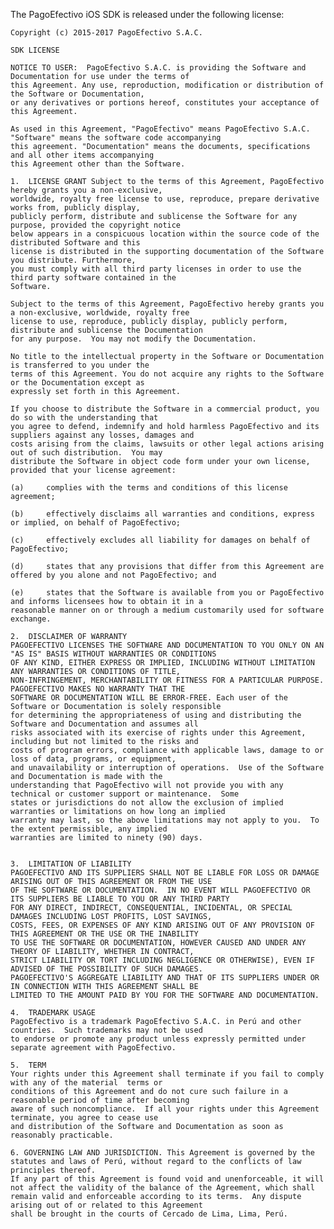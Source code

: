 The PagoEfectivo iOS SDK is released under the following license:

    Copyright (c) 2015-2017 PagoEfectivo S.A.C.

    SDK LICENSE

    NOTICE TO USER:  PagoEfectivo S.A.C. is providing the Software and Documentation for use under the terms of 
    this Agreement. Any use, reproduction, modification or distribution of the Software or Documentation, 
    or any derivatives or portions hereof, constitutes your acceptance of this Agreement.

    As used in this Agreement, "PagoEfectivo" means PagoEfectivo S.A.C.  "Software" means the software code accompanying
    this agreement. "Documentation" means the documents, specifications and all other items accompanying 
    this Agreement other than the Software.   

    1.  LICENSE GRANT Subject to the terms of this Agreement, PagoEfectivo hereby grants you a non-exclusive, 
    worldwide, royalty free license to use, reproduce, prepare derivative works from, publicly display, 
    publicly perform, distribute and sublicense the Software for any purpose, provided the copyright notice
    below appears in a conspicuous location within the source code of the distributed Software and this 
    license is distributed in the supporting documentation of the Software you distribute. Furthermore, 
    you must comply with all third party licenses in order to use the third party software contained in the 
    Software.

    Subject to the terms of this Agreement, PagoEfectivo hereby grants you a non-exclusive, worldwide, royalty free
    license to use, reproduce, publicly display, publicly perform, distribute and sublicense the Documentation 
    for any purpose.  You may not modify the Documentation.

    No title to the intellectual property in the Software or Documentation is transferred to you under the 
    terms of this Agreement. You do not acquire any rights to the Software or the Documentation except as 
    expressly set forth in this Agreement.

    If you choose to distribute the Software in a commercial product, you do so with the understanding that 
    you agree to defend, indemnify and hold harmless PagoEfectivo and its suppliers against any losses, damages and 
    costs arising from the claims, lawsuits or other legal actions arising out of such distribution.  You may 
    distribute the Software in object code form under your own license, provided that your license agreement:

    (a)     complies with the terms and conditions of this license agreement; 

    (b)     effectively disclaims all warranties and conditions, express or implied, on behalf of PagoEfectivo;

    (c)     effectively excludes all liability for damages on behalf of PagoEfectivo;

    (d)     states that any provisions that differ from this Agreement are offered by you alone and not PagoEfectivo; and

    (e)     states that the Software is available from you or PagoEfectivo and informs licensees how to obtain it in a 
    reasonable manner on or through a medium customarily used for software exchange.  

    2.  DISCLAIMER OF WARRANTY
    PAGOEFECTIVO LICENSES THE SOFTWARE AND DOCUMENTATION TO YOU ONLY ON AN "AS IS" BASIS WITHOUT WARRANTIES OR CONDITIONS 
    OF ANY KIND, EITHER EXPRESS OR IMPLIED, INCLUDING WITHOUT LIMITATION ANY WARRANTIES OR CONDITIONS OF TITLE, 
    NON-INFRINGEMENT, MERCHANTABILITY OR FITNESS FOR A PARTICULAR PURPOSE.  PAGOEFECTIVO MAKES NO WARRANTY THAT THE 
    SOFTWARE OR DOCUMENTATION WILL BE ERROR-FREE. Each user of the Software or Documentation is solely responsible 
    for determining the appropriateness of using and distributing the Software and Documentation and assumes all 
    risks associated with its exercise of rights under this Agreement, including but not limited to the risks and 
    costs of program errors, compliance with applicable laws, damage to or loss of data, programs, or equipment, 
    and unavailability or interruption of operations.  Use of the Software and Documentation is made with the 
    understanding that PagoEfectivo will not provide you with any technical or customer support or maintenance.  Some 
    states or jurisdictions do not allow the exclusion of implied warranties or limitations on how long an implied 
    warranty may last, so the above limitations may not apply to you.  To the extent permissible, any implied 
    warranties are limited to ninety (90) days.


    3.  LIMITATION OF LIABILITY
    PAGOEFECTIVO AND ITS SUPPLIERS SHALL NOT BE LIABLE FOR LOSS OR DAMAGE ARISING OUT OF THIS AGREEMENT OR FROM THE USE 
    OF THE SOFTWARE OR DOCUMENTATION.  IN NO EVENT WILL PAGOEFECTIVO OR ITS SUPPLIERS BE LIABLE TO YOU OR ANY THIRD PARTY 
    FOR ANY DIRECT, INDIRECT, CONSEQUENTIAL, INCIDENTAL, OR SPECIAL DAMAGES INCLUDING LOST PROFITS, LOST SAVINGS, 
    COSTS, FEES, OR EXPENSES OF ANY KIND ARISING OUT OF ANY PROVISION OF THIS AGREEMENT OR THE USE OR THE INABILITY 
    TO USE THE SOFTWARE OR DOCUMENTATION, HOWEVER CAUSED AND UNDER ANY THEORY OF LIABILITY, WHETHER IN CONTRACT, 
    STRICT LIABILITY OR TORT INCLUDING NEGLIGENCE OR OTHERWISE), EVEN IF ADVISED OF THE POSSIBILITY OF SUCH DAMAGES. 
    PAGOEFECTIVO'S AGGREGATE LIABILITY AND THAT OF ITS SUPPLIERS UNDER OR IN CONNECTION WITH THIS AGREEMENT SHALL BE 
    LIMITED TO THE AMOUNT PAID BY YOU FOR THE SOFTWARE AND DOCUMENTATION. 

    4.  TRADEMARK USAGE
    PagoEfectivo is a trademark PagoEfectivo S.A.C. in Perú and other countries.  Such trademarks may not be used 
    to endorse or promote any product unless expressly permitted under separate agreement with PagoEfectivo.  

    5.  TERM
    Your rights under this Agreement shall terminate if you fail to comply with any of the material  terms or 
    conditions of this Agreement and do not cure such failure in a reasonable period of time after becoming 
    aware of such noncompliance.  If all your rights under this Agreement terminate, you agree to cease use 
    and distribution of the Software and Documentation as soon as reasonably practicable. 

    6. GOVERNING LAW AND JURISDICTION. This Agreement is governed by the statutes and laws of Perú, without regard to the conflicts of law principles thereof.  
    If any part of this Agreement is found void and unenforceable, it will not affect the validity of the balance of the Agreement, which shall 
    remain valid and enforceable according to its terms.  Any dispute arising out of or related to this Agreement 
    shall be brought in the courts of Cercado de Lima, Lima, Perú. 